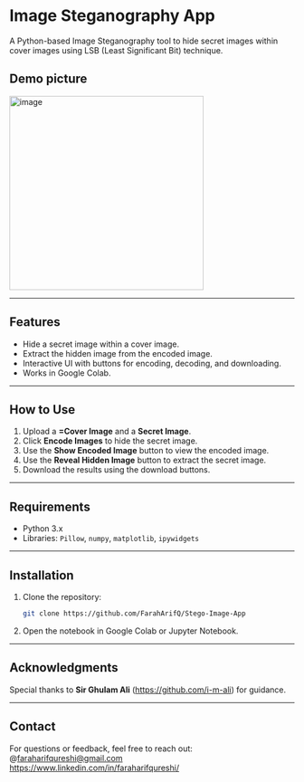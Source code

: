 # Image Steganography App

 A Python-based Image Steganography tool to hide secret images within cover images using LSB (Least Significant Bit) technique.  


## Demo picture

<img width="343" alt="image" src="https://github.com/user-attachments/assets/f435a440-4919-4e3d-be9a-5ccbd1c8cd9d" />

---

## Features
- Hide a secret image within a cover image.
- Extract the hidden image from the encoded image.
- Interactive UI with buttons for encoding, decoding, and downloading.
- Works in Google Colab.

---

## How to Use
1. Upload a **=Cover Image** and a **Secret Image**.
2. Click **Encode Images** to hide the secret image.
3. Use the **Show Encoded Image** button to view the encoded image.
4. Use the **Reveal Hidden Image** button to extract the secret image.
5. Download the results using the download buttons.

---

## Requirements
- Python 3.x
- Libraries: `Pillow`, `numpy`, `matplotlib`, `ipywidgets`

---

## Installation
1. Clone the repository:
   ```bash
   git clone https://github.com/FarahArifQ/Stego-Image-App
   
2. Open the notebook in Google Colab or Jupyter Notebook.

---

## Acknowledgments
Special thanks to **Sir Ghulam Ali** (https://github.com/i-m-ali) for guidance.

---

## Contact
For questions or feedback, feel free to reach out:  
@faraharifqureshi@gmail.com  
https://www.linkedin.com/in/faraharifqureshi/



